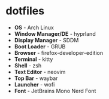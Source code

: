 # dotfiles

- **OS**                - Arch Linux
- **Window Manager/DE** - hyprland
- **Display Manager**   - SDDM
- **Boot Loader**       - GRUB
- **Browser**           - firefox-developer-edition
- **Terminal**          - kitty
- **Shell**             - zsh
- **Text Editor**       - neovim
- **Top Bar**           - waybar
- **Launcher**          - wofi
- **Font**              - JetBrains Mono Nerd Font
